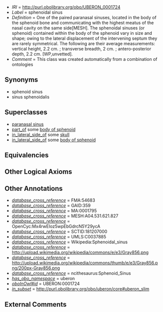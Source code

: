  * *IRI* = http://purl.obolibrary.org/obo/UBERON_0001724
 * *Label* = sphenoidal sinus
 * *Definition* = One of the paired paranasal sinuses, located in the body of the sphenoid bone and communicating with the highest meatus of the nasal cavity on the same side[MESH]. The sphenoidal sinuses (or sphenoid) contained within the body of the sphenoid vary in size and shape; owing to the lateral displacement of the intervening septum they are rarely symmetrical. The following are their average measurements: vertical height, 2.2 cm. ; transverse breadth, 2 cm. ; antero-posterior depth, 2.2 cm. [WP,unvetted].
 * *Comment* = This class was created automatically from a combination of ontologies

## Synonyms

 * sphenoid sinus
 * sinus sphenoidalis

## Superclasses

 * [paranasal sinus](../../UBERON/25/UBERON_0001825.md)
 * [part_of](../../BFO/50/BFO_0000050.md) some [body of sphenoid](../../UBERON/39/UBERON_0009639.md)
 * [in_lateral_side_of](../../BSPO/26/BSPO_0000126.md) some [skull](../../UBERON/29/UBERON_0003129.md)
 * [in_lateral_side_of](../../BSPO/26/BSPO_0000126.md) some [body of sphenoid](../../UBERON/39/UBERON_0009639.md)

## Equivalencies


## Other Logical Axioms


## Other Annotations

 * *[database_cross_reference](../../ef/oboInOwl#hasDbXref.md)* = FMA:54683
 * *[database_cross_reference](../../ef/oboInOwl#hasDbXref.md)* = GAID:359
 * *[database_cross_reference](../../ef/oboInOwl#hasDbXref.md)* = MA:0001795
 * *[database_cross_reference](../../ef/oboInOwl#hasDbXref.md)* = MESH:A04.531.621.827
 * *[database_cross_reference](../../ef/oboInOwl#hasDbXref.md)* = OpenCyc:Mx4rwEIoz5wpEbGdrcN5Y29ycA
 * *[database_cross_reference](../../ef/oboInOwl#hasDbXref.md)* = SCTID:181207000
 * *[database_cross_reference](../../ef/oboInOwl#hasDbXref.md)* = UMLS:C0037885
 * *[database_cross_reference](../../ef/oboInOwl#hasDbXref.md)* = Wikipedia:Sphenoidal_sinus
 * *[database_cross_reference](../../ef/oboInOwl#hasDbXref.md)* = http://upload.wikimedia.org/wikipedia/commons/e/e3/Gray856.png
 * *[database_cross_reference](../../ef/oboInOwl#hasDbXref.md)* = http://upload.wikimedia.org/wikipedia/commons/thumb/e/e3/Gray856.png/200px-Gray856.png
 * *[database_cross_reference](../../ef/oboInOwl#hasDbXref.md)* = ncithesaurus:Sphenoid_Sinus
 * *[has_obo_namespace](../../ce/oboInOwl#hasOBONamespace.md)* = uberon
 * *[oboInOwl#id](../../id/oboInOwl#id.md)* = UBERON:0001724
 * *[in_subset](../../et/oboInOwl#inSubset.md)* = http://purl.obolibrary.org/obo/uberon/core#uberon_slim

## External Comments

